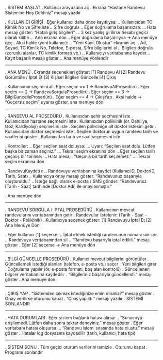 . SİSTEM BAŞLAT
. Kullanıcı arayüzünü aç
. Ekrana “Hastane Randevu Sistemine Hoş Geldiniz” mesajı yazdır

. KULLANICI GİRİŞİ
. Eğer kullanıcı daha önce kayıtlıysa:
    .. Kullanıcıdan TC Kimlik No ve Şifre iste
    .. Şifre doğrula
    .. Eğer doğrulama başarısızsa:
        ... Hata mesajı göster: “Hatalı giriş bilgileri”
        ... 3 kez yanlış girilirse hesabı geçici olarak kilitle
        ... Ana ekrana dön
    .. Eğer doğrulama başarılıysa → Ana menüye geç
. Aksi halde (yeni kullanıcı):
    .. “Yeni Kayıt Oluştur” ekranını aç
    .. Ad, Soyad, TC Kimlik No, Telefon, E-posta, Şifre bilgilerini al
    .. Bilgileri doğrula (zorunlu alanlar, TC kimlik formatı vb.)
    .. Kullanıcıyı veritabanına kaydet
    .. Kayıt başarılı mesajı göster
    .. Ana menüye yönlendir

-----------------------------------------------------
. ANA MENÜ
. Ekranda seçenekleri göster:
    [1] Randevu Al
    [2] Randevu Görüntüle / İptal Et
    [3] Kişisel Bilgileri Güncelle
    [4] Çıkış

. Kullanıcının seçimini al
. Eğer seçim == 1 → RandevuAlProsedürü
. Eğer seçim == 2 → RandevuSorgulaProsedürü
. Eğer seçim == 3 → BilgiGuncelleProsedürü
. Eğer seçim == 4 → ÇıkışYap
. Aksi halde → “Geçersiz seçim” uyarısı göster, ana menüye dön

-----------------------------------------------------
. RANDEVU AL PROSEDÜRÜ
. Kullanıcıdan şehir seçmesini iste
. Kullanıcıdan hastane seçmesini iste
. Kullanıcıdan poliklinik (ör. Dahiliye, Göz, Kardiyoloji) seçmesini iste
. Seçilen polikliniğe ait doktor listesini getir
. Kullanıcıdan doktor seçmesini iste
. Seçilen doktorun uygun randevu tarih ve saatlerini göster
. Kullanıcıdan tarih ve saat seçmesini iste

. Kontroller:
    .. Eğer seçilen saat doluysa:
        ... Uyarı: “Seçilen saat dolu. Lütfen başka bir zaman seçiniz.”
        ... Tekrar seçim ekranına dön
    .. Eğer seçilen tarih geçmiş bir tarihse:
        ... Hata mesajı: “Geçmiş bir tarih seçilemez.”
        ... Tekrar seçim ekranına dön

. RandevuKaydet():
    .. Randevuyu veritabanına kaydet (KullanıcıID, DoktorID, Tarih, Saat)
    .. Kullanıcıya onay mesajı göster:
       “Randevunuz başarıyla oluşturuldu.”
    .. İsteğe bağlı olarak e-posta / SMS gönder:
       “Randevunuz [Tarih - Saat] tarihinde [Doktor Adı] ile onaylanmıştır.”

. Ana menüye dön

-----------------------------------------------------
. RANDEVU SORGULA / İPTAL PROSEDÜRÜ
. Kullanıcının mevcut randevularını veritabanından getir
. Randevular listelenir:
    (Tarih - Saat - Doktor - Poliklinik)
. Kullanıcıya seçenek göster:
    [1] Randevuyu İptal Et
    [2] Ana Menüye Dön

. Eğer kullanıcı [1] seçerse:
    .. İptal etmek istediği randevunun numarasını sor
    .. Randevuyu veritabanından sil
    .. “Randevu başarıyla iptal edildi.” mesajı göster
. Eğer [2] seçerse → Ana menüye dön

-----------------------------------------------------
. BİLGİ GÜNCELLE PROSEDÜRÜ
. Kullanıcı mevcut bilgilerini görüntüler
. Güncellemek istediği alanları (telefon, e-posta vb.) seçer
. Yeni bilgileri girer
. Doğrulama yapılır (ör. e-posta formatı, boş alan kontrolü)
. Güncellenen bilgiler veritabanına kaydedilir
. “Bilgileriniz başarıyla güncellendi.” mesajı göster
. Ana menüye dön

-----------------------------------------------------
. ÇIKIŞ YAP
. “Sistemden çıkmak istediğinize emin misiniz?” mesajı göster
. Onay verilirse oturumu kapat
. “Çıkış yapıldı.” mesajı yazdır
. SİSTEMİ SONLANDIR

-----------------------------------------------------
. HATA DURUMLARI
. Eğer sistem bağlantı hatası alırsa:
    .. “Sunucuya erişilemedi. Lütfen daha sonra tekrar deneyiniz.” mesajı göster
. Eğer veritabanı hatası oluşursa:
    .. “Randevu işlemi sırasında hata oluştu.” mesajı göster
. Hatalar log dosyasına kaydedilir (tarih, kullanıcı, hata tipi)

-----------------------------------------------------
. SİSTEM SONU
. Tüm geçici oturum verilerini temizle
. Oturumu kapat
. Programı sonlandır
